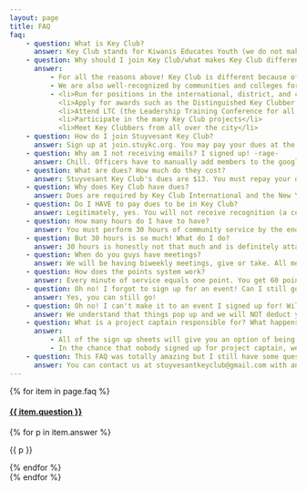 ```yaml
---
layout: page
title: FAQ
faq:
    - question: What is Key Club?
      answer: Key Club stands for Kiwanis Educates Youth (we do not make keys!). It is the oldest and largest service program for high school students. It is a student-led organization that teaches leadership through service to others. As members of the Kiwanis International family, Key Club members build themselves as they build their schools and communities. Key Club has approximately 260,000 members in approximately 5,000 clubs. Key Club is represented in 31 countries.
    - question: Why should I join Key Club/what makes Key Club different?
      answer:
          - For all the reasons above! Key Club is different because of the legitimacy of the organization and all of the opportunities we provide you. Key Club is one of the few service organizations that actually is a student-led organization from top to bottom. That means the members elect the officers and pay the dues. What better way to teach responsibility?
          - We are also well-recognized by communities and colleges for what we do. As Key Clubbers, you can...
          - <li>Run for positions in the international, district, and club levels</li>
            <li>Apply for awards such as the Distinguished Key Clubber Award</li>
            <li>Attend LTC (the Leadership Training Conference for all New York District Key Clubbers) and ICON (the International Convention for all Key Clubbers around the world)</li>
            <li>Participate in the many Key Club projects</li>
            <li>Meet Key Clubbers from all over the city</li>
    - question: How do I join Stuyvesant Key Club?
      answer: Sign up at join.stuykc.org. You may pay your dues at the next meeting or contact us at stuyvesantkeyclub@gmail.com so one of the cabinet officers can meet up with you.
    - question: Why am I not receiving emails? I signed up! -rage-
      answer: Chill. Officers have to manually add members to the google group and there is a limit to how many people we can add each day. You will eventually be added, so don't worry! At the meantime, you can go to stuykc.org to check out all of our latest events and sign up for them. Also, chances are our emails were sent to your spam, so check your spam folder.
    - question: What are dues? How much do they cost?
      answer: Stuyvesant Key Club's dues are $13. You must repay your dues every year.
    - question: Why does Key Club have dues?
      answer: Dues are required by Key Club International and the New York District Key Club. This money sustains Key Club and allows it to remain as an international student-led organization. They pay for legitimate membership (your very own membership card, pin, and booklet!) and fund projects. Remember, officers pay dues too!
    - question: Do I HAVE to pay dues to be in Key Club?
      answer: Legitimately, yes. You will not receive recognition (a certificate at the end of the year) if you do not pay your dues. You also may not run for Key Club positions, apply for awards, or attend LTC or ICON. Then again, if you don't mind all of this and just want to attend Key Club events for fun, nobody is stopping you :P Students will have until February to pay their dues.
    - question: How many hours do I have to have?
      answer: You must perform 30 hours of community service by the end of the year in order to receive a certificate.
    - question: But 30 hours is so much! What do I do?
      answer: 30 hours is honestly not that much and is definitely attainable. Many members have surpassed the minimum. Besides the wide range of events we provide, you can also earn points by being project captain, coming to meetings, and being part of one of our seven committees. There is no excuse for not reaching 30 hours.
    - question: When do you guys have meetings?
      answer: We will be having biweekly meetings, give or take. All meetings will be announced ahead of time in our emails. You will receive 45 points for each meeting. This is subject to change.
    - question: How does the points system work?
      answer: Every minute of service equals one point. You get 60 points for each hour.
    - question: Oh no! I forgot to sign up for an event! Can I still go?
      answer: Yes, you can still go!
    - question: Oh no! I can't make it to an event I signed up for! Will my hours get deducted? What do I do?
      answer: We understand that things pop up and we will NOT deduct your hours. However, please do try to let us know asap by emailing us at stuyvesantkeyclub@gmail.com. If we see people constantly dropping out of events and abusing this leniency, we may change this.
    - question: What is a project captain responsible for? What happens if there isn't a project captain?
      answer: 
          - All of the sign up sheets will give you an option of being project captain unless the event already has one. If you are selected as project captain, we will email you an empty PRF as well as any special instructions. As project captain, you are required to help members sign people in/out of an event, fill this information out on a Project Report Form, and email the PRF to stuyvesantkeyclub@gmail.com. You may also have to direct Key Clubbers to the location if they call you and are lost. When you fill out the PRF, it will automatically add in 25 extra minutes for you!
          - In the chance that nobody signed up for project captain, we will email the members who signed up for the event informing them of this. It just means that somebody has to step up. The responsibilities of a project captain aren't too difficult or tedious. And make sure that you know where the location is so that you don't get lost and not have a contact.
    - question: This FAQ was totally amazing but I still have some questions. Who do I contact?
      answer: You can contact us at stuyvesantkeyclub@gmail.com with any concerns. We will be more than happy to help you out! If you want to learn more about Key Club in general, you can check out keyclub.org, nydkc.org, or stuykc.org.
---
```

<div class="panel-group" id="accordion">
    {% for item in page.faq %}
    <div class="panel panel-default well-small">
        <div class="panel-heading">
            <h4 class="panel-title">
                <a class="accordion-toggle" data-toggle="collapse" data-parent="#accordion" href="#collapse{{ forloop.index0 }}">
                    {{ item.question }}
                </a>
            </h4>
        </div>
        <div id="collapse{{ forloop.index0 }}" class="panel-collapse collapse">
            <div class="panel-body">
                {% for p in item.answer %}
                <p>{{ p }}</p>
                {% endfor %}
            </div>
        </div>
    </div>
    {% endfor %}
</div>
